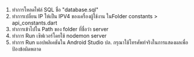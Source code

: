 1. ทำการโหลดไฟล์ SQL ชื่อ "database.sql" 
2. ทำการเปลี่ยน IP ให้เป็น IPV4 ของเครื่องผู้ใช้งาน ในFolder constants >  api_constants.dart
3. ทำการเข้าไปใน Path ของ folder ที่ชื่อว่า server
4. ทำการ Run เซิฟเวอร์โดยใช้ nodemon server
5. ทำการ Run แอปพลิเคชันใน Android Studio
ปล. กรุณาใช้โทรศัพท์จริงในการแสดงผลเพื่อป้องข้อผิดพลาด
